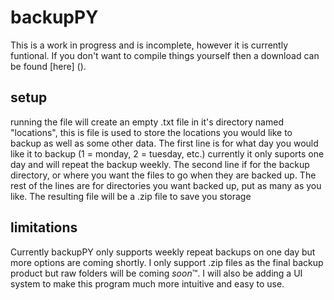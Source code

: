 # backupPY
This is a work in progress and is incomplete, however it is currently funtional.
If you don't want to compile things yourself then a download can be found [here] ().

## setup
running the file will create an empty .txt file in it's directory named "locations",
this is file is used to store the locations you would like to backup as well as some other data.
The first line is for what day you would like it to backup (1 = monday, 2 = tuesday, etc.) currently it only suports one day and will repeat the backup weekly.
The second line if for the backup directory, or where you want the files to go when they are backed up.
The rest of the lines are for directories you want backed up, put as many as you like.
The resulting file will be a .zip file to save you storage

## limitations
Currently backupPY only supports weekly repeat backups on one day but more options are coming shortly.
I only support .zip files as the final backup product but raw folders will be coming *soon*™.
I will also be adding a UI system to make this program much more intuitive and easy to use.
